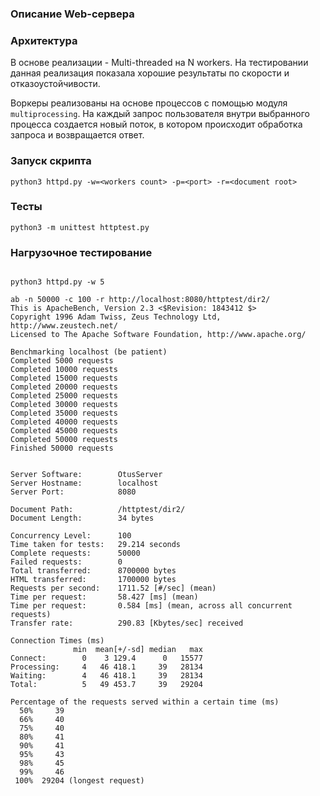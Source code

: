 ### Описание Web-сервера

### Архитектура
В основе реализации - Multi-threaded на N workers. На тестировании данная реализация показала 
хорошие результаты по скорости и отказоустойчивости. 

Воркеры реализованы на основе процессов с помощью модуля `multiprocessing`. 
На каждый запрос пользователя внутри выбранного процесса создается новый поток, 
в котором происходит обработка запроса и возвращается ответ.


### Запуск скрипта
```
python3 httpd.py -w=<workers count> -p=<port> -r=<document root>

```

### Тесты
```
python3 -m unittest httptest.py

```

### Нагрузочное тестирование 

```

python3 httpd.py -w 5

ab -n 50000 -c 100 -r http://localhost:8080/httptest/dir2/
This is ApacheBench, Version 2.3 <$Revision: 1843412 $>
Copyright 1996 Adam Twiss, Zeus Technology Ltd, http://www.zeustech.net/
Licensed to The Apache Software Foundation, http://www.apache.org/

Benchmarking localhost (be patient)
Completed 5000 requests
Completed 10000 requests
Completed 15000 requests
Completed 20000 requests
Completed 25000 requests
Completed 30000 requests
Completed 35000 requests
Completed 40000 requests
Completed 45000 requests
Completed 50000 requests
Finished 50000 requests


Server Software:        OtusServer
Server Hostname:        localhost
Server Port:            8080

Document Path:          /httptest/dir2/
Document Length:        34 bytes

Concurrency Level:      100
Time taken for tests:   29.214 seconds
Complete requests:      50000
Failed requests:        0
Total transferred:      8700000 bytes
HTML transferred:       1700000 bytes
Requests per second:    1711.52 [#/sec] (mean)
Time per request:       58.427 [ms] (mean)
Time per request:       0.584 [ms] (mean, across all concurrent requests)
Transfer rate:          290.83 [Kbytes/sec] received

Connection Times (ms)
              min  mean[+/-sd] median   max
Connect:        0    3 129.4      0   15577
Processing:     4   46 418.1     39   28134
Waiting:        4   46 418.1     39   28134
Total:          5   49 453.7     39   29204

Percentage of the requests served within a certain time (ms)
  50%     39
  66%     40
  75%     40
  80%     41
  90%     41
  95%     43
  98%     45
  99%     46
 100%  29204 (longest request)

